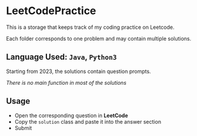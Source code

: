 # LeetCodePractice

This is a storage that keeps track of my coding practice on Leetcode.

Each folder corresponds to one problem and may contain multiple solutions.

## Language Used: `Java`, `Python3`

Starting from 2023, the solutions contain question prompts.

*There is no main function in most of the solutions*

## Usage

- Open the corresponding question in **LeetCode**
- Copy the `solution` class and paste it into the answer section
- Submit
